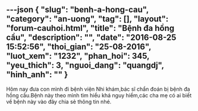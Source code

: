 ---json
{
    "slug": "benh-a-hong-cau",
    "category": "an-uong",
    "tag": [],
    "layout": "forum-cauhoi.html",
    "title": "Bệnh đa hồng cầu",
    "description": "",
    "date": "2016-08-25 15:52:56",
    "thoi_gian": "25-08-2016",
    "luot_xem": "1232",
    "phan_hoi": 345,
    "yeu_thich": 3,
    "nguoi_dang": "quangdj",
    "hinh_anh": ""
}
---
Hôm nay đưa con mình đi bệnh viện Nhi khám,bác sĩ chẩn đoán bị bệnh đa hồng cầu.Bệnh này theo mình tìm hiểu khá nguy hiểm,các cha mẹ có ai biết về bệnh này vào đây chia sẻ thông tin nhé.